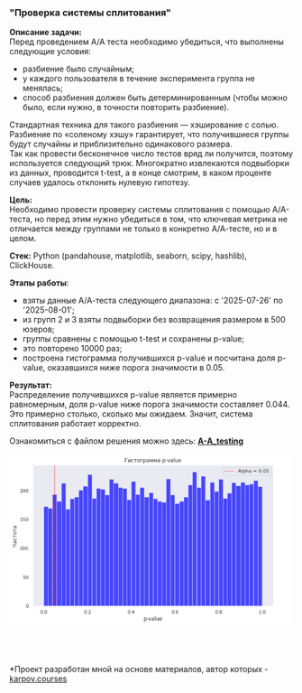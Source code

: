 ### "Проверка системы сплитования"

**Описание задачи:**  
Перед проведением А/А теста необходимо убедиться, что выполнены следующие условия:     
- разбиение было случайным;  
- у каждого пользователя в течение эксперимента группа не менялась;  
- способ разбиения должен быть детерминированным (чтобы можно было, если нужно, в точности повторить разбиение).  

Стандартная техника для такого разбиения — хэширование с солью. Разбиение по «соленому хэшу» гарантирует, что получившиеся группы будут случайны и приблизительно одинакового размера.    
Так как провести бесконечное число тестов вряд ли получится, поэтому используется следующий трюк. Многократно извлекаются подвыборки из данных, проводится t-test, а в конце смотрим, в каком проценте случаев удалось отклонить нулевую гипотезу.

**Цель:**  
Необходимо провести проверку системы сплитования с помощью А/А-теста, но перед этим нужно убедиться в том, что ключевая метрика не отличается между группами не только в конкретно А/А-тесте, но и в целом.

**Стек:**
Python (pandahouse, matplotlib, seaborn, scipy, hashlib), ClickHouse.

**Этапы работы**:  
- взяты данные А/А-теста следующего диапазона: с '2025-07-26' по '2025-08-01';  
- из групп 2 и 3 взяты подвыборки без возвращения размером в 500 юзеров;  
- группы сравнены с помощью t-test и сохранены p-value;  
- это повторено 10000 раз;  
- построена гистограмма получившихся p-value и посчитана доля p-value, оказавшихся ниже порога значимости в 0.05.

**Результат:**  
Распределение получившихся p-value является примерно равномерным, доля p-value ниже порога значимости составляет 0.044. Это примерно столько, сколько мы ожидаем. Значит, система сплитования работает корректно.  

Ознакомиться с файлом решения можно здесь: **[A-A_testing](https://github.com/NailyaGalina/Statistic_A-A_testing/blob/main/A-A%20testing.ipynb)**  

![скриншот](Screenshot.png)

<br>
<br>

*Проект разработан мной на основе материалов, автор которых - [karpov.courses](https://karpov.courses)

